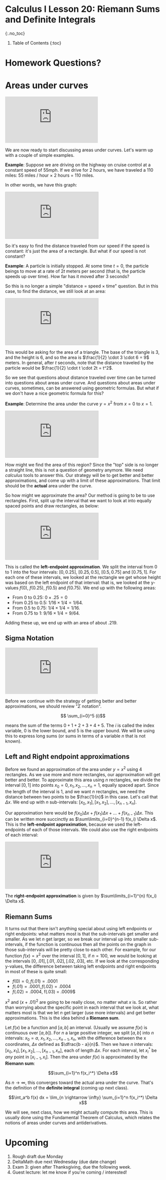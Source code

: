 # Calculus I Lesson 20: Riemann Sums and Definite Integrals
{:.no_toc}

1. Table of Contents
{:toc}

# Homework Questions?

# Areas under curves

<div class="youtube-container">
<iframe src="https://www.youtube.com/embed/rW1nFs0wA7c" frameborder="0" allow="accelerometer; autoplay; clipboard-write; encrypted-media; gyroscope; picture-in-picture" allowfullscreen></iframe>
</div>

We are now ready to start discussing areas under curves. Let's warm up with a couple of simple examples.

**Example**: Suppose we are driving on the highway on cruise control at a constant speed of 55mph. If we drive for 2 hours, we have traveled a 110 miles: $55$ miles / hour $\times$ 2 hours = 110 miles.

In other words, we have this graph:

<div class="desmos-container">
    <iframe src="https://www.desmos.com/calculator/jzrphpas1v?embed" style="border: 1px solid #ccc" frameborder=0></iframe>
</div>

So it's easy to find the distance traveled from our speed if the speed is constant: it's just the area of a rectangle. But what if our speed is not constant?

**Example**: A particle is initially stopped. At some time $t = 0$, the particle beings to move at a rate of $2t$ meters per second (that is, the particle speeds up over time). How far has it moved after 3 seconds?

So this is no longer a simple "distance = speed $\times$ time" question. But in this case, to find the distance, we still look at an area:

<div class="desmos-container">
    <iframe src="https://www.desmos.com/calculator/4s1tgcl6f4?embed" style="border: 1px solid #ccc" frameborder=0></iframe>
</div>

This would be asking for the area of a triangle. The base of the triangle is 3, and the height is 6, and so the area is $\frac{1}{2} \cdot 3 \cdot 6 = 9$ meters. In general, after $t$ seconds, note that the distance traveled by the particle would be $\frac{1}{2} \cdot t \cdot 2t = t^2$.

So we see that questions about distance traveled over time can be turned into questions about areas under curve. And questions about areas under curves, sometimes, can be answered using geometric formulas. But what if we don't have a nice geometric formula for this?

**Example**: Determine the area under the curve $y = x^2$ from $x = 0$ to $x = 1$.

<div class="desmos-container">
    <iframe src="https://www.desmos.com/calculator/kjsebgnex2?embed" style="border: 1px solid #ccc" frameborder=0></iframe>
</div>

How might we find the area of this region? Since the "top" side is no longer a straight line, this is not a question of geometry anymore. We need *calculus* tools to answer this. Our strategy will be to get better and better approximations, and come up with a limit of these approximations. That limit should be the **actual** area under the curve.

So how might we approximate the area? Our method is going to be to use rectangles. First, split up the interval that we want to look at into equally spaced points and draw rectangles, as below:

<div class="desmos-container">
<iframe src="https://www.desmos.com/calculator/qfhjhfjcko?embed" style="border: 1px solid #ccc" frameborder=0></iframe>
</div>

This is called the **left-endpoint approximation**. We split the interval from 0 to 1 into the four intervals: $[0, 0.25]$, $[0.25, 0.5]$, $[0.5, 0.75]$ and $[0.75, 1]$. For each one of these intervals, we looked at the rectangle we get whose height was based on the left endpoint of that interval: that is, we looked at the y-values $f(0)$, $f(0.25)$, $f(0.5)$ and $f(0.75)$. We end up with the following areas:

* From 0 to 0.25: $0 \times .25 = 0$
* From 0.25 to 0.5: $1/16 \times 1/4 = 1/64$.
* From 0.5 to 0.75: $1/4 \times 1/4 = 1/16$.
* From 0.75 to 1: $9/16 \times 1/4 = 9/64$.

Adding these up, we end up with an area of about .219.

## Sigma Notation

<div class="youtube-container">
  <iframe src="https://www.youtube.com/embed/hWOZKaBxCOw" frameborder="0" allow="accelerometer; autoplay; clipboard-write; encrypted-media; gyroscope; picture-in-picture" allowfullscreen></iframe>
</div>

Before we continue with the strategy of getting better and better approximations, we should review "$\Sigma$ notation".

$$ \sum_{i=0}^5 (i)$$

means the sum of the terms $0 + 1 + 2 + 3 + 4 + 5$. The $i$ is called the index variable, 0 is the lower bound, and $5$ is the upper bound. We will be using this to express long sums (or sums in terms of a variable $n$ that is not known).

## Left and Right endpoint approximations

Before we found an approximation of the area under $y = x^2$ using 4 rectangles. As we use more and more rectangles, our approximation will get better and better. To approximate this area using $n$ rectangles, we divide the interval $[0, 1]$ into points $x_0 = 0, x_1, x_2, \ldots, x_n = 1$, equally spaced apart. Since the length of the interval is 1, and we want $n$ rectangles, we need the distance between two points to be $\frac{1}{n}$ in this case. Let's call that $\Delta x$. We end up with $n$ sub-intervals: $[x_0, x_1], [x_1, x_2], \ldots, [x_{n-1}, x_n]$.

Our approximation here would be $f(x_0)\Delta x + f(x_1)\Delta x + \ldots + f(x_{n-1})\Delta x$. This can be written more succinctly as $\sum\limits_{i=0}^{n-1} f(x_i) \Delta x$. This is the **left-endpoint approximation**, because we used the left-endpoints of each of those intervals. We could also use the right endpoints of each interval:

<div class="desmos-container">
<iframe src="https://www.desmos.com/calculator/apqvyp0lql?embed" style="border: 1px solid #ccc" frameborder=0></iframe>
</div>

The **right-endpoint approximation** is given by $\sum\limits_{i=1}^{n} f(x_i) \Delta x$.

## Riemann Sums

It turns out that there isn't anything special about using left endpoints or right endpoints: what matters most is that the sub-intervals get smaller and smaller. As we let $n$ get larger, so we break our interval up into smaller sub-intervals, if the function is continuous then all the points on the graph in those sub-intervals will be pretty close to each other. For example, for our function $f(x) = x^2$ over the interval $[0, 1]$, if $n = 100$, we would be looking at the intervals $[0, .01], [.01, .02], [.02, .03]$, etc. If we look at the corresponding y-values, the difference between taking left endpoints and right endpoints in most of these is quite small:

* $f(0) = 0, f(.01) = .0001$
* $f(.01) = .0001, f(.02) = .0004$
* $f(.02) = .0004$, f(.03) = .0009$

$x^2$ and $(x+.01)^2$ are going to be really close, no matter what $x$ is. So rather than worrying about the specific point in each interval that we look at, what matters most is that we let $n$ get larger (use more intervals) and get better approximations. This is the idea behind a **Riemann sum**.

Let $f(x)$ be a function and $[a, b]$ an interval. (Usually we assume $f(x)$ is continuous over $[a, b]$). For $n$ a large positive integer, we split $[a, b]$ into $n$ intervals: $x_0 = a$, $x_1, x_2, \ldots, x_{n-1}, x_n$, with the difference between the x coordinates, $\Delta x$ defined as $\dfrac{b - a}{n}$. Then we have $n$ intervals: $[x_0, x_1], [x_1, x_2], \ldots, [x_{n-1}, x_n]$, each of length $\Delta x$. For each interval, let $x_i^{*}$ be *any* point in $[x_{i-1}, x_i]$. Then the area under $f(x)$ is approximated by the **Riemann sum**:

$$\sum_{i=1}^n f(x_i^*) \Delta x$$

As $n \rightarrow \infty$, this converges toward the actual area under the curve. That's the definition of the **definite integral** (coming up next class).

$$\int_a^b f(x) dx = \lim_{n \rightarrow \infty} \sum_{i=1}^n f(x_i^*) \Delta x$$

We will see, next class, how we might actually compute this area. This is usually done using the Fundamental Theorem of Calculus, which relates the notions of areas under curves and antiderivatives.

# Upcoming

1. Rough draft due Monday
2. DeltaMath due next Wednesday (due date change)
3. Exam 3: given after Thanksgiving, due the following week.
4. Guest lecture: let me know if you're coming / interested!
